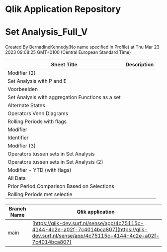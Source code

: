 # Qlik Application Repository 
# Set Analysis_Full_V
### 
Created By BernadineKennedy(No name specified in Profile) at Thu Mar 23 2023 09:08:25 GMT+0100 (Central European Standard Time)




Sheet Title | Description
------------ | -------------
Modifier (2)|
Set Analysis with P and E|
Voorbeelden|
Set Analysis with aggregation Functions as a set|
Alternate States|
Operators Venn Diagrams|
Rolling Periods with flags|
Modifier|
Identifier|
Modifier (3)|
Operators tussen sets in Set Analysis|
Operators tussen sets in Set Analysis (2)|
Modifier - YTD (with flags)|
All Data|
Prior Period Comparison Based on Selections|
Rolling Periods met selectie|



Branch Name|Qlik application
---|---
main|[https://qlik-dev.surf.nl/sense/app/4c75115c-4144-4c2e-a02f-7c4014bca807](https://qlik-dev.surf.nl/sense/app/4c75115c-4144-4c2e-a02f-7c4014bca807)